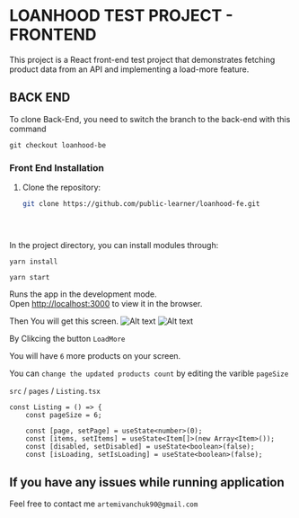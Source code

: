 # LOANHOOD TEST PROJECT - FRONTEND

This project is a React front-end test project that demonstrates fetching product data from an API and implementing a load-more feature.

## BACK END

To clone Back-End, you need to switch the branch to the back-end with this command
    
    git checkout loanhood-be




### Front End Installation

1. Clone the repository:

   ```bash
   git clone https://github.com/public-learner/loanhood-fe.git




## 

In the project directory, you can install modules through:

    yarn install

    yarn start

Runs the app in the development mode.\
Open [http://localhost:3000](http://localhost:3000) to view it in the browser.

Then You will get this screen.
![Alt text](image.png)
![Alt text](image-1.png)

By Clikcing the button ``LoadMore``



You will have `6` more products on your screen.

You can `change the updated products count` by editing the varible ```pageSize```

`src` / `pages` / `Listing.tsx` 

    const Listing = () => {
        const pageSize = 6;

        const [page, setPage] = useState<number>(0);
        const [items, setItems] = useState<Item[]>(new Array<Item>());
        const [disabled, setDisabled] = useState<boolean>(false);
        const [isLoading, setIsLoading] = useState<boolean>(false);

## If you have any issues while running application

Feel free to contact me `artemivanchuk90@gmail.com`

